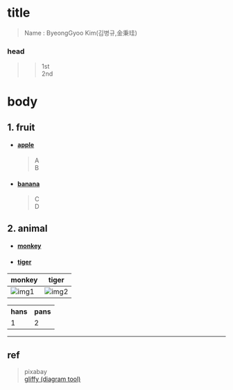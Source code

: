 title
=========
> Name : ByeongGyoo Kim(김병규,金秉珪)

### head
>	> 1st   
>	> 2nd   

# body
## 1. fruit
* #### [apple]
	> A   
	> B   
* #### [banana]
	> C   
	> D   

## 2. animal
* #### [monkey]
* #### [tiger]

| monkey | tiger |
|---|---|
| ![img1](https://cdn.pixabay.com/photo/2017/09/26/23/04/monkey-2790452_1280.jpg) | ![img2](https://cdn.pixabay.com/photo/2017/07/22/22/56/tiger-2530158_1280.jpg) |

<table>
  <tr><th>hans</th><th>pans</th></tr>
  <tr><td>1</td><td>2</td></tr>
</table>

---
## ref
>	pixabay   
>	[gliffy (diagram tool)](https://www.gliffy.com/)

[//]: #
[apple]: </> "apple"
[banana]: </>
[monkey]: </>
[tiger]: </>
